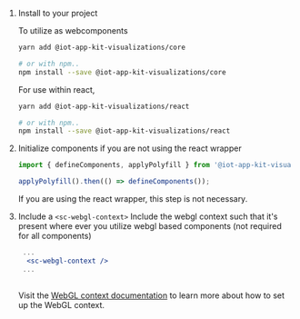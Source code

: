 

1. Install to your project

   To utilize as webcomponents
    ```bash
    yarn add @iot-app-kit-visualizations/core
   
    # or with npm..
    npm install --save @iot-app-kit-visualizations/core
    ```
   
   For use within react,
   
    ```bash
    yarn add @iot-app-kit-visualizations/react
   
    # or with npm..
    npm install --save @iot-app-kit-visualizations/react
    ```
2. Initialize components if you are not using the react wrapper

    ```js static
    import { defineComponents, applyPolyfill } from '@iot-app-kit-visualizations/core/dist/loader';

    applyPolyfill().then(() => defineComponents());
    ```
   
    If you are using the react wrapper, this step is not necessary.

3. Include a `<sc-webgl-context>`
    Include the webgl context such that it's present where ever you utilize webgl based components (not required for all components)

    ```jsx static
     ...
      <sc-webgl-context />
     ...
        
    ```
    
    Visit the [WebGL context documentation]( https://synchrocharts.com//#/WebGL%20context ) to learn more about how to set up the WebGL context.


